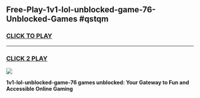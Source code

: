 
## Free-Play-1v1-lol-unblocked-game-76-Unblocked-Games #qstqm
<h3>
<a href="https://news.freeplayer.one?title=1v1-lol-unblocked-game-76&ref=8M">CLICK TO PLAY</a></h3>
<hr>

<h3>
<a href="https://news.freeplayer.one?title=1v1-lol-unblocked-game-76&ref=8M">CLICK 2 PLAY</a>
  
</h3>

<a href="https://news.freeplayer.one?title=1v1-lol-unblocked-game-76&ref=8M"><img src="https://clearcache.store/games.png"></a>


**1v1-lol-unblocked-game-76 games unblocked: Your Gateway to Fun and Accessible Online Gaming**
